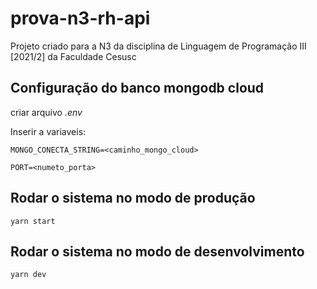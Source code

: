 # prova-n3-rh-api

Projeto criado para a N3 da disciplina de Linguagem de Programação III [2021/2] da Faculdade Cesusc


## Configuração do banco mongodb cloud


criar arquivo _.env_

Inserir a variaveis:

`MONGO_CONECTA_STRING=<caminho_mongo_cloud>`

`PORT=<numeto_porta>`



## Rodar o sistema no modo de produção

`yarn start`


## Rodar o sistema no modo de desenvolvimento

`yarn dev`

